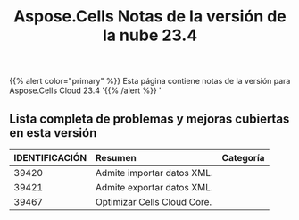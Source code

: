 ﻿---
title: Aspose.Cells Notas de la versión de la nube 23.4
second_title: Aspose.Cells Cloud Documen
type: docs
url: /es/aspose-cells-cloud-23-4-release-notes/
description: Aspose.Cells La nube admite Excel para crear, convertir, fusionar, dividir, proteger, operación de objetos internos, etc.
weight: 18
---
{{% alert color="primary" %}} 
Esta página contiene notas de la versión para Aspose.Cells Cloud 23.4
'{{% /alert %}} '
## **Lista completa de problemas y mejoras cubiertas en esta versión**

|**IDENTIFICACIÓN**|**Resumen**|**Categoría**|
|:- |:- |:- |
|39420 | Admite importar datos XML.|
|39421 | Admite exportar datos XML.|
|39467 | Optimizar Cells Cloud Core.|
